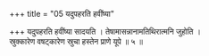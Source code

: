 +++
title = "05 यदुपहरति हवींष्या"

+++
यदुपहरति हवींष्या सादयति । तेषामासन्नानामतिथिरात्मनि जुहोति ।  
स्रुक्कारेण वषट्कारेण स्रुचा हस्तेन प्राणे यूपे ॥ ५ ॥